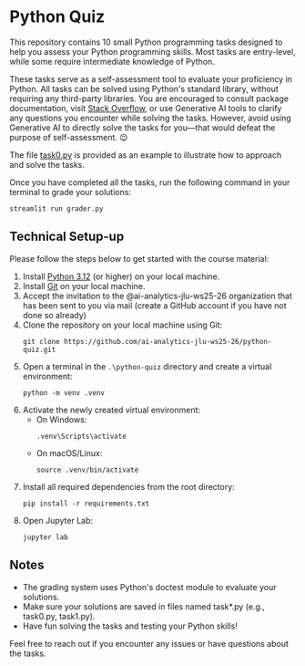 # Python Quiz

This repository contains 10 small Python programming tasks designed to help you assess your Python programming skills. Most tasks are entry-level, while some require intermediate knowledge of Python.

These tasks serve as a self-assessment tool to evaluate your proficiency in Python. All tasks can be solved using Python's standard library, without requiring any third-party libraries. You are encouraged to consult package documentation, visit [Stack Overflow](https://stackoverflow.com/questions), or use Generative AI tools to clarify any questions you encounter while solving the tasks. However, avoid using Generative AI to directly solve the tasks for you—that would defeat the purpose of self-assessment. 😉

The file [task0.py](task0.py) is provided as an example to illustrate how to approach and solve the tasks.

Once you have completed all the tasks, run the following command in your terminal to grade your solutions:
```
streamlit run grader.py
```
## Technical Setup-up
Please follow the steps below to get started with the course material:

1. Install [Python 3.12](https://www.python.org/downloads/release/python-3120/) (or higher) on your local machine.
2. Install [Git](https://git-scm.com/downloads) on your local machine.
3. Accept the invitation to the @ai-analytics-jlu-ws25-26 organization that has been sent to you via mail (create a GitHub account if you have not done so already)
4. Clone the repository on your local machine using Git:
    ```
    git clone https://github.com/ai-analytics-jlu-ws25-26/python-quiz.git
    ```
5. Open a terminal in the `.\python-quiz` directory and create a virtual environment:
    ```
    python -m venv .venv
    ```
6. Activate the newly created virtual environment:
    - On Windows:
      ```
      .venv\Scripts\activate
      ```
    - On macOS/Linux:
      ```
      source .venv/bin/activate
      ```
7. Install all required dependencies from the root directory:
    ```
    pip install -r requirements.txt
    ```
8. Open Jupyter Lab:
    ```
    jupyter lab
    ```

## Notes

- The grading system uses Python's doctest module to evaluate your solutions.
- Make sure your solutions are saved in files named task*.py (e.g., task0.py, task1.py).
- Have fun solving the tasks and testing your Python skills!


Feel free to reach out if you encounter any issues or have questions about the tasks. 


